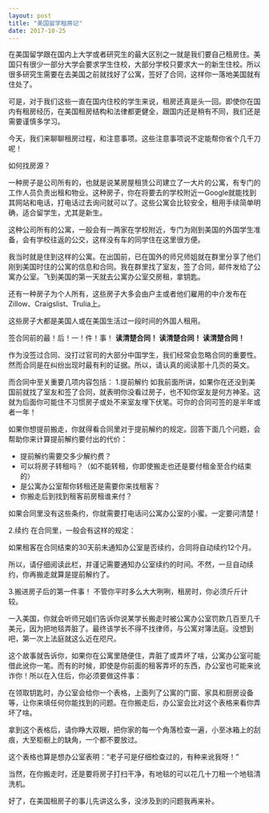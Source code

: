 ```yaml
---
layout: post
title: "美国留学租房记"
date: 2017-10-25
---
```


在美国留学跟在国内上大学或者研究生的最大区别之一就是我们要自己租房住。美国只有很少一部分大学会要求学生住校，大部分学校只要求大一的新生住校。所以很多研究生需要在去美国之前就找好了公寓，签好了合同，这样你一落地美国就有住处了。

可是，对于我们这些一直在国内住校的学生来说，租房还真是头一回。即使你在国内有租房经历，在美国租房结构和法律都更健全，跟国内还是稍有不同，我们还是需要谨慎多学习。

今天，我们来聊聊租房过程，和注意事项。这些注意事项说不定能帮你省个几千刀呢！

如何找房源？

一种房子是公司所有的，也就是说某房屋租赁公司建立了一大片的公寓，有专门的工作人员负责出租和物业。这种房子，你在将要去的学校附近一Google就能找到其网站和电话，打电话过去询问就可以了。这些公寓会比较安全，租用手续简单明确，适合留学生，尤其是新生。

这种公司所有的公寓，一般会有一两家在学校附近，专门为刚到美国的外国学生准备，会有学校往返的公交，这样没有车的同学住在这里很方便。

我当时就是住到这样的公寓。在出国前，已在国外的师兄师姐就在群里分享了他们刚到美国时住的公寓的信息和合同。我在群里找了室友，签了合同，邮件发给了公寓办公室。飞到美国的第一天就去公寓办公室交房租，拿钥匙。

还有一种房子为个人所有，这些房子大多会由户主或者他们雇用的中介发布在Zillow、Craigslist、Trulia上。

这些房子大都是美国人或在美国生活过一段时间的外国人租用。

签合同前的最！后！一！件！事！
**读清楚合同！
读清楚合同！
读清楚合同！**

作为没签过合同、没打过官司的大部分中国学生，我们经常会忽略合同的重要性。然而合同是在纠纷出现时最有利的证据。所以，请认真的阅读那十几页的英文。

而合同中至关重要几项内容包括：
1.提前解约
如我前面所讲，如果你在还没到美国前就找了室友和签了合同，就表明你没看过房子，也不知你室友是何方神圣。这就为后面你可能住不习惯房子或处不来室友埋下伏笔。可你的合同可签的是半年或者一年！

如果你想提前搬走，你就得看合同里对于提前解约的规定。回答下面几个问题，会帮助你来计算提前解约要付出的代价：
* 提前解约需要交多少解约费？
* 可以将房子转租吗？（如不能转租，你即使搬走也还是要付租金至合约结束的）
* 是公寓办公室帮你转租还是需要你来找租客？
* 你搬走后到找到租客前房租谁来付？

如果合同里没有这些条约，你就需要打电话问公寓办公室的小蜜。一定要问清楚！

2.续约
在合同里，一般会有这样的规定：

如果租客在合同结束的30天前未通知办公室是否续约，合同将自动续约12个月。

所以，请仔细阅读此栏，并谨记需要通知办公室续约的时间。不然，一旦自动续约，你再搬走就算是提前解约了。

3.搬进房子后的第一件事！
不管你平时多么大大咧咧，租房时，你必须斤斤计较。

一入美国，你就会听师兄姐们告诉你说某学长搬走时被公寓办公室罚款几百至几千美元，因为把地毯弄脏了。最终该学长不得不找律师，与公寓对簿法庭。没想到吧，第一次上法庭就这么近在咫尺。

这个故事就告诉你，如果你在公寓里随便住，弄脏了或弄坏了啥，公寓办公室可能借此讹你一笔。而有的时候，即使是你前面的租客弄坏的东西，办公室也可能来讹诈你！所以在入住后，你必须要做这件事：

在领取钥匙时，办公室会给你一个表格，上面列了公寓的门窗、家具和厨房设备等，让你来填任何你能找到的问题。在你搬走后，办公室会比对这个表格来看你弄坏了啥。

拿到这个表格后，请你睁大双眼，把你家的每一个角落检查一遍，小至冰箱上的刮痕，大至柜橱上的缺角，一个都不要放过。

这个表格也算是想办公室表明：“老子可是仔细检查过的，有种来讹我呀！”

当然，在你搬走时，还是要将房子打扫干净，有地毯的可以花几十刀租一个地毯清洗机。

好了，在美国租房子的事儿先讲这么多，没涉及到的问题我再来补。
